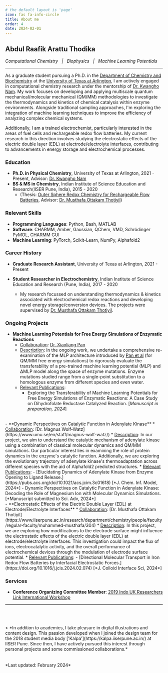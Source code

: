 ```yaml
---
# the default layout is 'page'
icon: fas fa-info-circle
title: About me 
order: 4
date: 2024-02-01
---
```


## Abdul Raafik Arattu Thodika
*Computational Chemistry&nbsp;&nbsp;&nbsp;|&nbsp;&nbsp;&nbsp;Biophysics&nbsp;&nbsp;&nbsp;|&nbsp;&nbsp;&nbsp;Machine Learning Potentials*  
- - -

As a graduate student pursuing a Ph.D. in the [Department of Chemistry and Biochemistry](https://www.uta.edu/academics/schools-colleges/science/departments/chemistry) at the [University of Texas at Arlington](https://www.uta.edu/), I am actively engaged in computational chemistry research under the mentorship of [Dr. Kwangho Nam](https://scholar.google.com/citations?user=fUPBlikAAAAJ&hl=en). My work focuses on developing and applying multiscale quantum mechanical/molecular mechanical (QM/MM) methodologies to investigate the thermodynamics and kinetics of chemical catalysis within enzyme environments. Alongside traditional sampling approaches, I'm exploring the integration of machine learning techniques to improve the efficiency of analyzing complex chemical systems.

Additionally, I am a trained electrochemist, particularly interested in the areas of fuel cells and rechargeable redox flow batteries. My current research in this direction involves studying the electrostatic effects of the electric double layer (EDL) at electrode/electrolyte interfaces, contributing to advancements in energy storage and electrochemical processes.


### Education
- **Ph.D. in Physical Chemistry**, University of Texas at Arlington, 2021 - Present, Advisor: [Dr. Kwangho Nam](https://scholar.google.com/citations?user=fUPBlikAAAAJ&hl=en)
- **BS & MS in Chemistry**, Indian Institute of Science Education and Research(IISER Pune, India), 2015 - 2020
  * (Thesis: [Outer Sphere Redox Chemistry for Rechargeable Flow Batteries](http://dr.iiserpune.ac.in:8080/xmlui/handle/123456789/4743), Advisor: [Dr. Musthafa Ottakam Thotiyil](https://www.iiserpune.ac.in/research/department/chemistry/people/faculty/regular-faculty/muhammed-musthafa/304))

### Relevant Skills

- **Programming Languages**: Python, Bash, MATLAB
- **Software**: CHARMM, Amber, Gaussian, QChem, VMD, Schrödinger PyMOL, CHARMM GUI
- **Machine Learning**: PyTorch, Scikit-Learn, NumPy, Alphafold2

### Career History

- **Graduate Research Assistant**, University of Texas at Arlington, 2021 - Present

- **Student Researcher in Electrochemistry**, Indian Institute of Science Education and Research (Pune, India), 2017 - 2020
  * My research focussed on understanding thermodynamics & kinetics associated with electrochemical redox reactions and developing novel energy storage/conversion devices. The projects were supervised by [Dr. Musthafa Ottakam Thotiyil](https://www.iiserpune.ac.in/research/department/chemistry/people/faculty/regular-faculty/muhammed-musthafa/304).


### Ongoing Projects

- **Machine Learning Potentials for Free Energy Simulations of Enzymatic Reactions**
  * <u>Collaboration</u>: [Dr. Xiaoliang Pan](https://panxl.net/)
  * <u>Description</u>: In the ongoing work, we undertake a comprehensive re-examination of the MLP architecture introduced by [Pan et al](https://pubs.acs.org/doi/10.1021/acs.jctc.1c00565) (for QM/MM free energy simulations) to rigorously evaluate the transferability of a pre-trained machine learning potential (MLP) and &Delta;MLP model along the space of enzyme mutations. Enzyme mutations studied range from a single-point substitution to a homologous enzyme from different species and even water.
  * <u>Relevant Publications</u>:
    - Exploring the Transferability of Machine Learning Potentials for Free Energy Simulations of Enzymatic Reactions: A Case Study on Dihydrofolate Reductase Catalyzed Reaction. [*Manuscript in preparation, 2024*]
<br>
- **Dynamic Perspectives on Catalytic Function in Adenylate Kinase**
  * <u>Collaboration</u>: [Dr. Magnus Wolf-Watz](https://www.umu.se/en/staff/magnus-wolf-watz/)
  * <u>Description</u>: In our project, we aim to understand the catalytic mechanism of adenylate kinase using a combination of classical molecular dynamics and QM/MM simulations. Our particular interest lies in examining the role of protein dynamics in the enzyme's catalytic function. Additionally, we are exploring the evolutionary trajectory of adenylate kinase's thermoadaptation across different species with the aid of Alphafold2 predicted structures.
  * <u>Relevant Publications</u>:
    - [Elucidating Dynamics of Adenylate Kinase from Enzyme Opening to Ligand Release.](https://pubs.acs.org/doi/10.1021/acs.jcim.3c01618) [*J. Chem. Inf. Model, 2024*]
    - Dynamic Perspectives on Catalytic Function in Adenylate Kinase: Decoding the Role of Magnesium Ion with Molecular Dynamics Simulations. [*Manuscript submitted to Sci. Adv, 2024*]
<br>
- **Electrostatic Effects of the Electric Double Layer (EDL) at Electrode/Electrolyte Interfaces**
  * <u>Collaboration</u>: [Dr. Musthafa Ottakam Thotiyil](https://www.iiserpune.ac.in/research/department/chemistry/people/faculty/regular-faculty/muhammed-musthafa/304)
  * <u>Description</u>: In this project, we are exploring how modifications to the electrode surface might influence the electrostatic effects of the electric double layer (EDL) at electrode/electrolyte interfaces. This investigation could impact the flux of ions, electrocatalytic activity, and the overall performance of electrochemical devices through the modulation of electrode surface potential.
  * <u>Relevant Publications</u>: 
    - [Directional Molecular Transport in Iron Redox Flow Batteries by Interfacial Electrostatic Forces.](https://doi.org/10.1016/j.jcis.2024.02.074) [*J. Colloid Interface Sci, 2024*]

### **Services**

- **Conference Organizing Committee Member**: [2019 Indo UK Researchers Link International Workshop](https://www.chem.gla.ac.uk/Electrotech2019/)

- - -

<br>
<br>
<br>
> *In addition to academics, I take pleasure in digital illustrations and content design. This passion developed when I joined the design team for the 2018 student media body ['Kalpa'](https://kalpa.iiserpune.ac.in/) at IISER Pune. Since then, I have actively pursued this interest through personal projects and some commissioned collaborations.* 

<br>
<br>
<br>
*Last updated: February 2024*